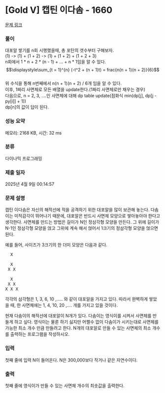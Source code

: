 # [Gold V] 캡틴 이다솜 - 1660 

[문제 링크](https://www.acmicpc.net/problem/1660) 

### 풀이

대포알 쌓기를 n회 시행했을때, 총 포탄의 갯수부터 구해보자. </br>
(1) -> (1) + (1 + 2) -> (1) + (1 + 2) + (1 + 2 + 3) </br>
n회에서 1 * n + 2 * (n - 1) + ... + n * 1임을 알 수 있다. </br>
$$\displaystyle\sum_{t = 1}^{n} (-t^2 + (n + 1)t) = frac{n(n + 1)(n + 2)}{6}$$ </br>
위 수식을 통해 n번째에서 n(n + 1)(n + 2) / 6개 임을 알 수 있다. </br>
이후, 1짜리 사면체로 모든 배열을 update한다.(1짜리 사면체로만 채우는 경우)</br>
다음으로, n = 2, 3, ....인 사면체에 대해 dp table update(점화식 min(dp[j], dp[j - py[i]] + 1)) </br>
dp[n]의 값이 답이 된다.

### 성능 요약

메모리: 2168 KB, 시간: 32 ms

### 분류

다이나믹 프로그래밍

### 제출 일자

2025년 4월 9일 00:14:57

### 문제 설명

<p>캡틴 이다솜은 자신의 해적선에 적을 공격하기 위한 대포알을 많이 보관해 놓는다. 다솜이는 미적감각이 뛰어나기 때문에, 대포알은 반드시 사면체 모양으로 쌓아놓아야 한다고 생각한다. 사면체를 만드는 방법은 길이가 N인 정삼각형 모양을 만든다. 그 위에 길이가 N-1인 정삼각형 모양을 얹고 그위에 계속 해서 얹어서 1크기의 정삼각형 모양을 얹으면 된다.</p>

<p>예를 들어, 사이즈가 3크기의 한 더미 모양은 다음과 같다.</p>

<pre>  X

  X
 X X

  X
 X X
X X X
</pre>

<p>각각의 삼각형은 1, 3, 6, 10 ,..... 와 같이 대포알을 가지고 있다. 따라서 완벽하게 쌓았을 때, 한 사면체에는 1, 4, 10, 20 ,.... 개를 가지고 있을 것이다.</p>

<p>현재 다솜이의 해적선에 대포알이 N개가 있다. 다솜이는 영식이를 시켜서 사면체를 만들게 하고 싶다. 영식이는 물론 하기 싫지만 어쩔수 없이 다솜이가 시키는대로 사면체를 가능한 최소 개수 만큼 만들려고 한다. N개의 대포알로 만들 수 있는 사면체의 최소 개수를 출력하는 프로그램을 작성하시오.</p>

### 입력 

 <p>첫째 줄에 입력 N이 들어온다. N은 300,000보다 작거나 같은 자연수이다.</p>

### 출력 

 <p>첫째 줄에 영식이가 만들 수 있는 사면체 개수의 최솟값을 출력한다.</p>

